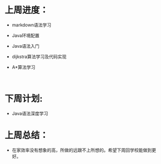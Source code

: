 # 上周进度：

- markdown语法学习

- Java环境配置

- Java语法入门

- dijkstra算法学习及代码实现

- A*算法学习

  ​     

# 下周计划:

- Java语法深度学习



# 上周总结：

- 在家效率没有想象的高，所做的远跟不上所想的。希望下周回学校能做到更好。